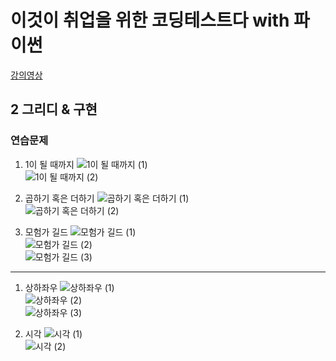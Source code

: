 # 이것이 취업을 위한 코딩테스트다 with 파이썬

[강의영상](https://www.youtube.com/playlist?list=PLRx0vPvlEmdAghTr5mXQxGpHjWqSz0dgC)

## 2 그리디 & 구현

### 연습문제

1. 1이 될 때까지
![1이 될 때까지 (1)](./problems_img/1이%20될%20때까지%20(1).jpg)\
![1이 될 때까지 (2)](./problems_img/1이%20될%20때까지%20(2).jpg)

2. 곱하기 혹은 더하기
![곱하기 혹은 더하기 (1)](./problems_img/곱하기%20혹은%20더하기%20(1).jpg)\
![곱하기 혹은 더하기 (2)](./problems_img/곱하기%20혹은%20더하기%20(2).jpg)

3. 모험가 길드
![모험가 길드 (1)](./problems_img/모험가%20길드%20(1).jpg)\
![모험가 길드 (2)](./problems_img/모험가%20길드%20(2).jpg)\
![모험가 길드 (3)](./problems_img/모험가%20길드%20(3).jpg)

-----------------------------------------

1. 상하좌우
![상하좌우 (1)](./problems_img/상하좌우%20(1).png)\
![상하좌우 (2)](./problems_img/상하좌우%20(2).png)\
![상하좌우 (3)](./problems_img/상하좌우%20(3).png)

2. 시각
![시각 (1)](./problems_img/시각%20(1).png)\
![시각 (2)](./problems_img/시각%20(2).png)
